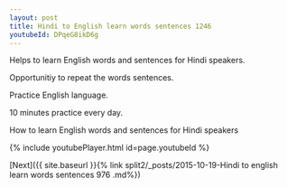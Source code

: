 ```yaml
---
layout: post
title: Hindi to English learn words sentences 1246 
youtubeId: DPqeG8ikD6g
---
```

 
 
Helps to learn English words and sentences for Hindi speakers.

Opportunitiy to repeat the words sentences. 

Practice English language. 
 
10 minutes practice every day. 
 
How to learn English words and sentences for Hindi speakers 
 
{% include youtubePlayer.html id=page.youtubeId %}
 
 
[Next]({{ site.baseurl }}{% link  split2/_posts/2015-10-19-Hindi to english learn words sentences 976 .md%})
 
